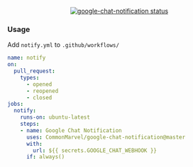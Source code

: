 <p align="center">
  <a href="https://github.com/CommonMarvel/google-chat-notification/actions"><img alt="google-chat-notification status" src="https://github.com/CommonMarvel/google-chat-notification/workflows/build-test/badge.svg"></a>
</p>

### Usage

Add `notify.yml` to `.github/workflows/`

```yaml
name: notify
on:
  pull_request:
    types:
      - opened
      - reopened
      - closed
jobs:
  notify:
    runs-on: ubuntu-latest
    steps:
    - name: Google Chat Notification
      uses: CommonMarvel/google-chat-notification@master
      with:
        url: ${{ secrets.GOOGLE_CHAT_WEBHOOK }}
      if: always()
```
